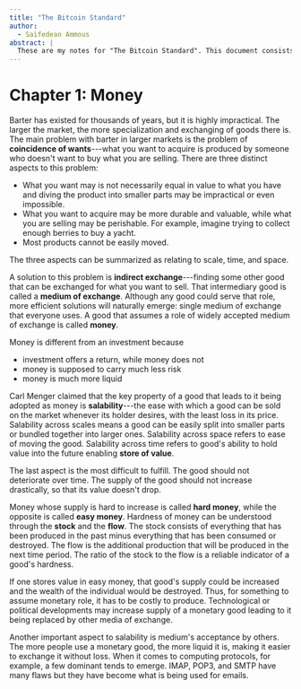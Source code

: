 ```yaml
---
title: "The Bitcoin Standard"
author:
  - Saifedean Ammous
abstract: |
  These are my notes for "The Bitcoin Standard". This document consists of a mix of Markdown and \LaTeX; to convert to PDF, use [pandoc](https://pandoc.org/). 
---
```


# Chapter 1: Money

Barter has existed for thousands of years, but it is highly impractical.
The larger the market, the more specialization and exchanging of goods there is.
The main problem with barter in larger markets is the problem of **coincidence of wants**---what you want to acquire is produced by someone who doesn't want to buy what you are selling.
There are three distinct aspects to this problem:

* What you want may is not necessarily equal in value to what you have and diving the product into smaller parts may be impractical or even impossible.
* What you want to acquire may be more durable and valuable, while what you are selling may be perishable. For example, imagine trying to collect enough berries to buy a yacht.
* Most products cannot be easily moved.

The three aspects can be summarized as relating to scale, time, and space.

A solution to this problem is **indirect exchange**---finding some other good that can be exchanged for what you want to sell.
That intermediary good is called a **medium of exchange**.
Although any good could serve that role, more efficient solutions will naturally emerge: single medium of exchange that everyone uses.
A good that assumes a role of widely accepted medium of exchange is called **money**.

Money is different from an investment because

* investment offers a return, while money does not
* money is supposed to carry much less risk
* money is much more liquid

Carl Menger claimed that the key property of a good that leads to it being adopted as money is **salability**---the ease with which a good can be sold on the market whenever its holder desires, with the least loss in its price.
Salability across scales means a good can be easily split into smaller parts or bundled together into larger ones.
Salability across space refers to ease of moving the good.
Salability across time refers to good's ability to hold value into the future enabling **store of value**.

The last aspect is the most difficult to fulfill.
The good should not deteriorate over time.
The supply of the good should not increase drastically, so that its value doesn't drop.

Money whose supply is hard to increase is called **hard money**, while the opposite is called **easy money**.
Hardness of money can be understood through the **stock** and the **flow**.
The stock consists of everything that has been produced in the past minus everything that has been consumed or destroyed.
The flow is the additional production that will be produced in the next time period.
The ratio of the stock to the flow is a reliable indicator of a good's hardness.

If one stores value in easy money, that good's supply could be increased and the wealth of the individual would be destroyed.
Thus, for something to assume monetary role, it has to be costly to produce.
Technological or political developments may increase supply of a monetary good leading to it being replaced by other media of exchange.

Another important aspect to salability is medium's acceptance by others.
The more people use a monetary good, the more liquid it is, making it easier to exchange it without loss.
When it comes to computing protocols, for example, a few dominant tends to emerge.
IMAP, POP3, and SMTP have many flaws but they have become what is being used for emails.
